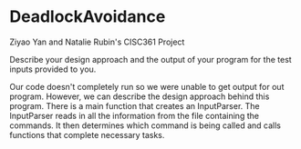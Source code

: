 # DeadlockAvoidance

Ziyao Yan and Natalie Rubin's CISC361 Project

Describe your design approach and the output of your program for the test inputs provided to you.

Our code doesn't completely run so we were unable to get output for out program. However, we can describe the design approach behind this program. There is a main function that creates an InputParser. The InputParser reads in all the information from the file containing the commands. It then determines which command is being called and calls functions that complete necessary tasks.



